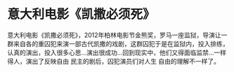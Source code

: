 # 意大利电影《凯撒必须死》

意大利电影《凯撒必须死》，2012年柏林电影节金熊奖，罗马一座监狱，导演让一群来自各的重囚犯来演一部古代凯撒的戏剧，这群囚犯于是在监狱内，投入排练，认真的演出，投入很多心思…演出很成功…回到现实中，他们又得面临监禁…一样得人，演出了反映自由 民主的剧后，囚犯演员们对人生 自由的理解不一样了。